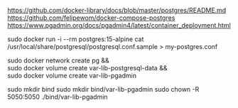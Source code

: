 https://github.com/docker-library/docs/blob/master/postgres/README.md
https://github.com/felipewom/docker-compose-postgres
https://www.pgadmin.org/docs/pgadmin4/latest/container_deployment.html

sudo docker run -i --rm postgres:15-alpine cat /usr/local/share/postgresql/postgresql.conf.sample > my-postgres.conf

sudo docker network create pg && \
sudo docker volume create var-lib-postgresql-data && \
sudo docker volume create var-lib-pgadmin

sudo mkdir bind
sudo mkdir bind/var-lib-pgadmin
sudo chown -R 5050:5050 ./bind/var-lib-pgadmin
